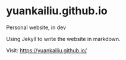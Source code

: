 # yuankailiu.github.io

Personal website, in dev

Using Jekyll to write the website in markdown.

Visit: <https://yuankailiu.github.io/>
